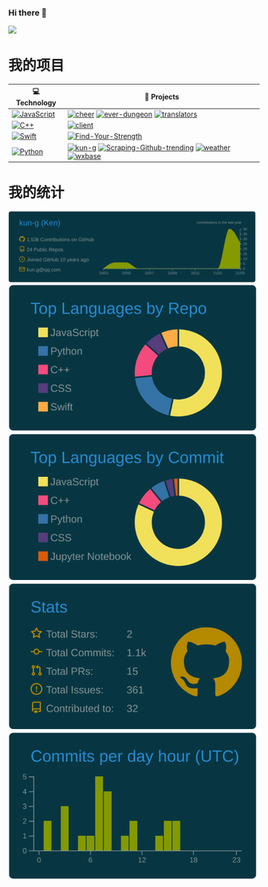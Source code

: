 ### Hi there 👋

[![](https://img.shields.io/badge/dynamic/json?label=%E5%BE%AE%E5%8D%9A%E5%85%B3%E6%B3%A8&query=%24.data.totalSubs&url=https%3A%2F%2Fapi.spencerwoo.com%2Fsubstats%2F%3Fsource%3Dweibo%26queryKey=3150300837&labelColor=e71f19&color=040000&logo=sina-weibo&longCache=true)](https://weibo.com/u/3150300837)

<!--

https://github.com/Matt-Gleich/profile_stack
https://simpleicons.org/
https://github.com/vn7n24fzkq/github-profile-summary-cards
https://github.com/spencerwooo/Substats
https://github.com/badges/shields
https://sspai.com/post/59593
https://github.com/HFO4/gameboy.live

Here are some ideas to get you started:

- 🔭 I’m currently working on ...
- 🌱 I’m currently learning ...
- 👯 I’m looking to collaborate on ...
- 🤔 I’m looking for help with ...
- 💬 Ask me about ...
- 📫 How to reach me: ...
- 😄 Pronouns: ...
- ⚡ Fun fact: ...
-->

# 我的项目
<!-- START OF PROFILE STACK, DO NOT REMOVE -->
| 💻 **Technology** | 🚀 **Projects** |
|-|-|
| [![JavaScript](https://img.shields.io/static/v1?label=&message=JavaScript&color=F1E05A&logo=javascript&logoColor=FFFFFF)](https://developer.mozilla.org/en-US/docs/Web/JavaScript) | [![cheer](https://img.shields.io/static/v1?label=&message=cheer&color=000605&logo=github&logoColor=white&labelColor=000605)](https://github.com/kun-g/cheer) [![ever-dungeon](https://img.shields.io/static/v1?label=&message=ever-dungeon&color=000605&logo=github&logoColor=white&labelColor=000605)](https://github.com/kun-g/ever-dungeon) [![translators](https://img.shields.io/static/v1?label=&message=translators&color=000605&logo=github&logoColor=white&labelColor=000605)](https://github.com/kun-g/translators) |
| [![C++](https://img.shields.io/static/v1?label=&message=C++&color=ff751a&logo=C++&logoColor=FFFFFF)](https://isocpp.org/) | [![client](https://img.shields.io/static/v1?label=&message=client&color=000605&logo=github&logoColor=white&labelColor=000605)](https://github.com/kun-g/client) |
| [![Swift](https://img.shields.io/static/v1?label=&message=Swift&color=fa7343&logo=Swift&logoColor=FFFFFF)](https://swift.org/) | [![Find-Your-Strength](https://img.shields.io/static/v1?label=&message=Find-Your-Strength&color=000605&logo=github&logoColor=white&labelColor=000605)](https://github.com/kun-g/Find-Your-Strength) |
| [![Python](https://img.shields.io/static/v1?label=&message=Python&color=3C78A9&logo=python&logoColor=FFFFFF)](https://www.python.org/) | [![kun-g](https://img.shields.io/static/v1?label=&message=kun-g%20%28WIP%29&color=000605&logo=github&logoColor=white&labelColor=000605)](https://github.com/kun-g/kun-g) [![Scraping-Github-trending](https://img.shields.io/static/v1?label=&message=Scraping-Github-trending%20%28WIP%29&color=000605&logo=github&logoColor=white&labelColor=000605)](https://github.com/kun-g/Scraping-Github-trending) [![weather](https://img.shields.io/static/v1?label=&message=weather%20%28WIP%29&color=000605&logo=github&logoColor=white&labelColor=000605)](https://github.com/kun-g/weather) [![wxbase](https://img.shields.io/static/v1?label=&message=wxbase%20%28WIP%29&color=000605&logo=github&logoColor=white&labelColor=000605)](https://github.com/kun-g/wxbase) |
<!-- END OF PROFILE STACK, DO NOT REMOVE -->

# 我的统计
[![](https://raw.githubusercontent.com/kun-g/kun-g/main/profile-summary-card-output/solarized_dark/0-profile-details.svg)](https://github.com/vn7n24fzkq/github-profile-summary-cards)
[![](https://raw.githubusercontent.com/kun-g/kun-g/main/profile-summary-card-output/solarized_dark/1-repos-per-language.svg)](https://github.com/vn7n24fzkq/github-profile-summary-cards) [![](https://raw.githubusercontent.com/kun-g/kun-g/main/profile-summary-card-output/solarized_dark/2-most-commit-language.svg)](https://github.com/vn7n24fzkq/github-profile-summary-cards)
[![](https://raw.githubusercontent.com/kun-g/kun-g/main/profile-summary-card-output/solarized_dark/3-stats.svg)](https://github.com/vn7n24fzkq/github-profile-summary-cards) [![](https://raw.githubusercontent.com/kun-g/kun-g/main/profile-summary-card-output/solarized_dark/4-productive-time.svg)](https://github.com/vn7n24fzkq/github-profile-summary-cards)

